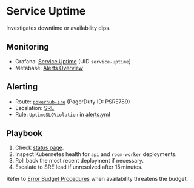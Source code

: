 # Service Uptime

Investigates downtime or availability dips.

## Monitoring
- Grafana: [Service Uptime](https://grafana.pokerhub.example/d/service-uptime) (UID `service-uptime`)
- Metabase: [Alerts Overview](https://metabase.pokerhub.example/dashboard/alerts-overview)

## Alerting
- Route: [`pokerhub-sre`](../../metrics/alert-routes.md#pokerhub-sre) (PagerDuty ID: PSRE789)
- Escalation: [SRE](https://pokerhub.pagerduty.com/escalation_policies/PABC123)
- Rule: `UptimeSLOViolation` in [alerts.yml](../../infra/observability/alerts.yml)

## Playbook
1. Check [status page](https://status.pokerhub.example.com).
2. Inspect Kubernetes health for `api` and `room-worker` deployments.
3. Roll back the most recent deployment if necessary.
4. Escalate to SRE lead if unresolved after 15 minutes.

Refer to [Error Budget Procedures](../error-budget-procedures.md) when availability threatens the budget.
